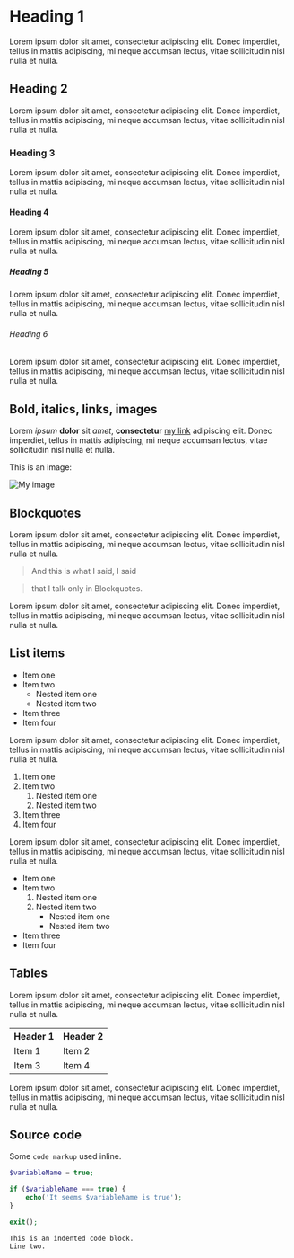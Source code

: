 # Heading 1
Lorem ipsum dolor sit amet, consectetur adipiscing elit. Donec imperdiet, tellus in mattis adipiscing, mi neque accumsan lectus, vitae sollicitudin nisl nulla et nulla.

## Heading 2
Lorem ipsum dolor sit amet, consectetur adipiscing elit. Donec imperdiet, tellus in mattis adipiscing, mi neque accumsan lectus, vitae sollicitudin nisl nulla et nulla.

### Heading 3
Lorem ipsum dolor sit amet, consectetur adipiscing elit. Donec imperdiet, tellus in mattis adipiscing, mi neque accumsan lectus, vitae sollicitudin nisl nulla et nulla.

#### Heading 4
Lorem ipsum dolor sit amet, consectetur adipiscing elit. Donec imperdiet, tellus in mattis adipiscing, mi neque accumsan lectus, vitae sollicitudin nisl nulla et nulla.

##### Heading 5
Lorem ipsum dolor sit amet, consectetur adipiscing elit. Donec imperdiet, tellus in mattis adipiscing, mi neque accumsan lectus, vitae sollicitudin nisl nulla et nulla.

###### Heading 6
Lorem ipsum dolor sit amet, consectetur adipiscing elit. Donec imperdiet, tellus in mattis adipiscing, mi neque accumsan lectus, vitae sollicitudin nisl nulla et nulla.

## Bold, italics, links, images
Lorem *ipsum* **dolor** sit *amet*, **consectetur** [my link](https://github.com/magnetikonline/) adipiscing elit. Donec imperdiet, tellus in mattis adipiscing, mi neque accumsan lectus, vitae sollicitudin nisl nulla et nulla.

This is an image:

![My image](http://i.imgur.com/UmpOi.gif)

## Blockquotes
Lorem ipsum dolor sit amet, consectetur adipiscing elit. Donec imperdiet, tellus in mattis adipiscing, mi neque accumsan lectus, vitae sollicitudin nisl nulla et nulla.

> And this is what I said, I said

> that I talk only in Blockquotes.

Lorem ipsum dolor sit amet, consectetur adipiscing elit. Donec imperdiet, tellus in mattis adipiscing, mi neque accumsan lectus, vitae sollicitudin nisl nulla et nulla.

## List items
- Item one
- Item two
	- Nested item one
	- Nested item two
- Item three
- Item four

Lorem ipsum dolor sit amet, consectetur adipiscing elit. Donec imperdiet, tellus in mattis adipiscing, mi neque accumsan lectus, vitae sollicitudin nisl nulla et nulla.

1. Item one
2. Item two
	1. Nested item one
	2. Nested item two
1. Item three
2. Item four

Lorem ipsum dolor sit amet, consectetur adipiscing elit. Donec imperdiet, tellus in mattis adipiscing, mi neque accumsan lectus, vitae sollicitudin nisl nulla et nulla.

- Item one
- Item two
	1. Nested item one
	2. Nested item two
		- Nested item one
		- Nested item two
- Item three
- Item four

## Tables
Lorem ipsum dolor sit amet, consectetur adipiscing elit. Donec imperdiet, tellus in mattis adipiscing, mi neque accumsan lectus, vitae sollicitudin nisl nulla et nulla.

<table>
	<tr>
		<th>Header 1</td>
		<th>Header 2</td>
	</tr>
	<tr>
		<td>Item 1</td>
		<td>Item 2</td>
	</tr>
	<tr>
		<td>Item 3</td>
		<td>Item 4</td>
	</tr>
</table>

Lorem ipsum dolor sit amet, consectetur adipiscing elit. Donec imperdiet, tellus in mattis adipiscing, mi neque accumsan lectus, vitae sollicitudin nisl nulla et nulla.

## Source code
Some `code markup` used inline.

```php
$variableName = true;

if ($variableName === true) {
	echo('It seems $variableName is true');
}

exit();
```

	This is an indented code block.
	Line two.
